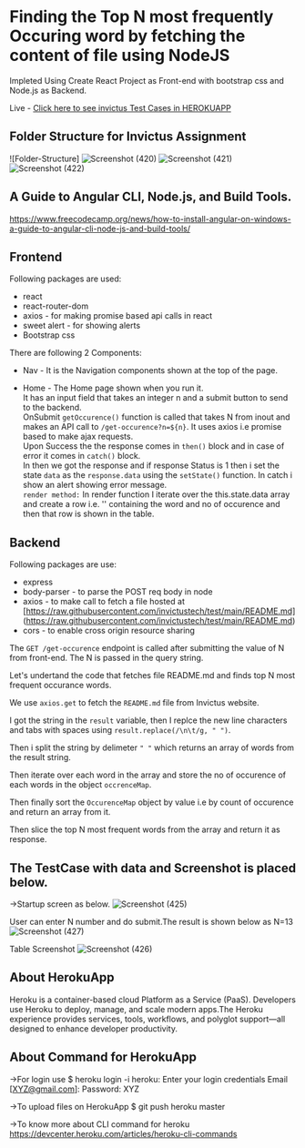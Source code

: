 # Finding the Top N most frequently Occuring word by fetching the content of file using NodeJS 
Impleted Using Create React Project as Front-end with bootstrap css and Node.js as Backend.

Live - [Click here to see invictus Test Cases in HEROKUAPP](https://invictus-work.herokuapp.com/ )


## Folder Structure for Invictus Assignment
![Folder-Structure]
![Screenshot (420)](https://user-images.githubusercontent.com/62341045/118395555-a79efa80-b668-11eb-9108-23d55bedb46b.png)
![Screenshot (421)](https://user-images.githubusercontent.com/62341045/118395570-bc7b8e00-b668-11eb-89de-1bf120a1e782.png)
![Screenshot (422)](https://user-images.githubusercontent.com/62341045/118395573-c1d8d880-b668-11eb-8f90-8faf50e19edb.png)

## A Guide to Angular CLI, Node.js, and Build Tools.
https://www.freecodecamp.org/news/how-to-install-angular-on-windows-a-guide-to-angular-cli-node-js-and-build-tools/

## Frontend
Following packages are used:
* react
* react-router-dom
* axios - for making promise based api calls in react
* sweet alert - for showing alerts
* Bootstrap css

There are following 2 Components:
* Nav -
It is the Navigation components shown at the top of the page.

* Home -
The Home page shown when you run it. <br/>
It has an input field that takes an integer n and a submit button to send to the backend.<br/>
OnSubmit ```getOccurence()``` function is called that takes N from inout and makes an API call to ```/get-occurence?n=${n}```. It uses axios i.e promise based to make ajax requests.</br>
Upon Success the the response comes in ```then()``` block and in case of error it comes in ```catch()``` block.<br/>
In then we got the response and if response Status is 1 then i set the state ```data``` as the ```response.data``` using the ```setState()``` function.
In catch i show an alert showing error message.<br/>
```render method:```
In render function I iterate over the this.state.data array and create a row i.e. '<tr>' containing the word and no of occurence and then that row is shown in the table.

## Backend
Following packages are use:
* express
* body-parser - to parse the POST req body in node
* axios - to make call to fetch a file hosted at [https://raw.githubusercontent.com/invictustech/test/main/README.md]  (https://raw.githubusercontent.com/invictustech/test/main/README.md)
* cors - to enable cross origin resource sharing

The ```GET /get-occurence``` endpoint is called after submitting the value of N from front-end. The N is passed in the query string.

Let's undertand the code that fetches file README.md and finds top N most frequent occurance words.

We use ```axios.get``` to fetch the ```README.md``` file from Invictus website.

I got the string in the ```result``` variable, then I replce the new line characters and tabs with spaces using ```result.replace(/\n\t/g, " ")```.

Then i split the string by delimeter ```" "``` which returns an array of words from the result string.

Then iterate over each word in the array and store the no of occurence of each words in the object ```occrenceMap```.

Then finally sort the ```OccurenceMap``` object by value i.e by count of occurence and return an array from it.

Then slice the top N most frequent words from the array and return it as response.

## The TestCase with data and Screenshot is placed below.

->Startup screen as below.
![Screenshot (425)](https://user-images.githubusercontent.com/62341045/118396206-10d43d00-b66c-11eb-8cbf-b6f326de61bd.png)

User can enter N number and do submit.The result is shown below as N=13
![Screenshot (427)](https://user-images.githubusercontent.com/62341045/118396243-4842e980-b66c-11eb-9bab-b29de45548cf.png)

Table Screenshot
![Screenshot (426)](https://user-images.githubusercontent.com/62341045/118396271-690b3f00-b66c-11eb-81d4-c246bfea3f37.png)

## About HerokuApp
Heroku is a container-based cloud Platform as a Service (PaaS). Developers use Heroku to deploy, manage, and scale modern apps.The Heroku experience provides services, tools, workflows, and polyglot support—all designed to enhance developer productivity.

## About Command for HerokuApp

->For login use
$ heroku login -i
heroku: Enter your login credentials
Email [XYZ@gmail.com]:
Password: XYZ

->To upload files on HerokuApp
$ git push heroku master

->To know more about CLI command for heroku
https://devcenter.heroku.com/articles/heroku-cli-commands










